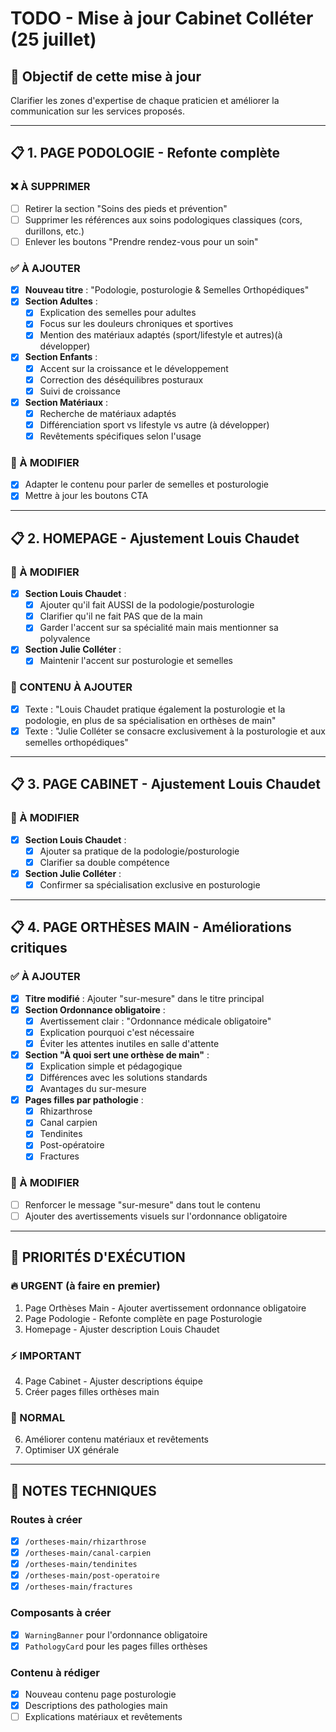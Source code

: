 # TODO - Mise à jour Cabinet Colléter (25 juillet)

## 🎯 **Objectif de cette mise à jour**
Clarifier les zones d'expertise de chaque praticien et améliorer la communication sur les services proposés.

---

## 📋 **1. PAGE PODOLOGIE - Refonte complète**

### **❌ À SUPPRIMER**
- [ ] Retirer la section "Soins des pieds et prévention"
- [ ] Supprimer les références aux soins podologiques classiques (cors, durillons, etc.)
- [ ] Enlever les boutons "Prendre rendez-vous pour un soin"

### **✅ À AJOUTER**
- [x] **Nouveau titre** : "Podologie, posturologie & Semelles Orthopédiques"
- [x] **Section Adultes** : 
  - [x] Explication des semelles pour adultes
  - [x] Focus sur les douleurs chroniques et sportives
  - [x] Mention des matériaux adaptés (sport/lifestyle et autres)(à développer)
- [x] **Section Enfants** :
  - [x] Accent sur la croissance et le développement
  - [x] Correction des déséquilibres posturaux
  - [x] Suivi de croissance
- [x] **Section Matériaux** :
  - [x] Recherche de matériaux adaptés
  - [x] Différenciation sport vs lifestyle vs autre (à développer)
  - [x] Revêtements spécifiques selon l'usage

### **🔄 À MODIFIER**
- [x] Adapter le contenu pour parler de semelles et posturologie
- [x] Mettre à jour les boutons CTA

---

## 📋 **2. HOMEPAGE - Ajustement Louis Chaudet**

### **🔄 À MODIFIER**
- [x] **Section Louis Chaudet** :
  - [x] Ajouter qu'il fait AUSSI de la podologie/posturologie
  - [x] Clarifier qu'il ne fait PAS que de la main
  - [x] Garder l'accent sur sa spécialité main mais mentionner sa polyvalence
- [x] **Section Julie Colléter** :
  - [x] Maintenir l'accent sur posturologie et semelles

### **📝 CONTENU À AJOUTER**
- [x] Texte : "Louis Chaudet pratique également la posturologie et la podologie, en plus de sa spécialisation en orthèses de main"
- [x] Texte : "Julie Colléter se consacre exclusivement à la posturologie et aux semelles orthopédiques"

---

## 📋 **3. PAGE CABINET - Ajustement Louis Chaudet**

### **🔄 À MODIFIER**
- [x] **Section Louis Chaudet** :
  - [x] Ajouter sa pratique de la podologie/posturologie
  - [x] Clarifier sa double compétence
- [x] **Section Julie Colléter** :
  - [x] Confirmer sa spécialisation exclusive en posturologie

---

## 📋 **4. PAGE ORTHÈSES MAIN - Améliorations critiques**

### **✅ À AJOUTER**
- [x] **Titre modifié** : Ajouter "sur-mesure" dans le titre principal
- [x] **Section Ordonnance obligatoire** :
  - [x] Avertissement clair : "Ordonnance médicale obligatoire"
  - [x] Explication pourquoi c'est nécessaire
  - [x] Éviter les attentes inutiles en salle d'attente
- [x] **Section "À quoi sert une orthèse de main"** :
  - [x] Explication simple et pédagogique
  - [x] Différences avec les solutions standards
  - [x] Avantages du sur-mesure
- [x] **Pages filles par pathologie** :
  - [x] Rhizarthrose
  - [x] Canal carpien  
  - [x] Tendinites
  - [x] Post-opératoire
  - [x] Fractures

### **🔄 À MODIFIER**
- [ ] Renforcer le message "sur-mesure" dans tout le contenu
- [ ] Ajouter des avertissements visuels sur l'ordonnance obligatoire

---

## 🚀 **PRIORITÉS D'EXÉCUTION**

### **🔥 URGENT (à faire en premier)**
1. Page Orthèses Main - Ajouter avertissement ordonnance obligatoire
2. Page Podologie - Refonte complète en page Posturologie
3. Homepage - Ajuster description Louis Chaudet

### **⚡ IMPORTANT**
4. Page Cabinet - Ajuster descriptions équipe
5. Créer pages filles orthèses main

### **📝 NORMAL**
6. Améliorer contenu matériaux et revêtements
7. Optimiser UX générale

---

## 📝 **NOTES TECHNIQUES**

### **Routes à créer**
- [x] `/ortheses-main/rhizarthrose`
- [x] `/ortheses-main/canal-carpien`
- [x] `/ortheses-main/tendinites`
- [x] `/ortheses-main/post-operatoire`
- [x] `/ortheses-main/fractures`

### **Composants à créer**
- [x] `WarningBanner` pour l'ordonnance obligatoire
- [x] `PathologyCard` pour les pages filles orthèses

### **Contenu à rédiger**
- [x] Nouveau contenu page posturologie
- [x] Descriptions des pathologies main
- [ ] Explications matériaux et revêtements
